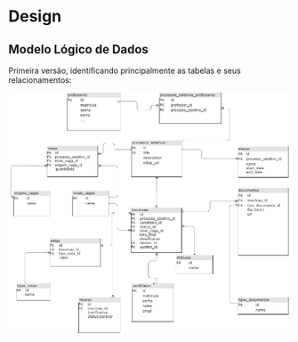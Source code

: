 # Design


## Modelo Lógico de Dados

Primeira versão, identificando principalmente as tabelas e seus relacionamentos:

![imagem-modelo-logico-dadaots](modelo_logico_dados.png)


